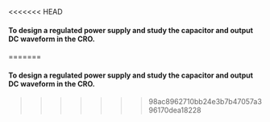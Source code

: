 <<<<<<< HEAD
#### To design a regulated power supply and study the capacitor and output DC waveform in the CRO.
=======

#### To design a regulated power supply and study the capacitor and output DC waveform in the CRO.


>>>>>>> 98ac8962710bb24e3b7b47057a396170dea18228
